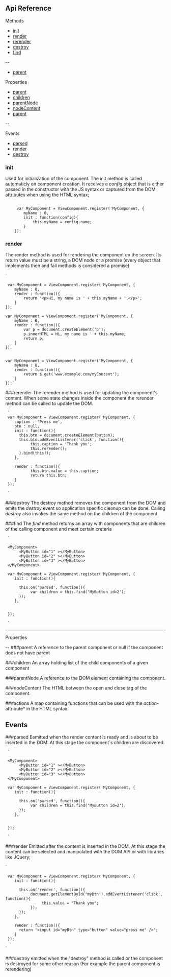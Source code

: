 ## **Api Reference**
Methods 

- [init](#methodInit)
- [render](#methodRender)
- [rerender](#methodRerender)
- [destroy](#methodDestroy)
- [find](#methodFind)



--
- [parent](#propParent)

Properties
- [parent](#propParent)
- [children](#propChildren)
- [parentNode](#propParentNode)
- [nodeContent](#propNodeContent)
- [parent](#propactions)


--

Events
- [parsed](#eventParsed)
- [render](#eventRender)
- [destroy](#eventDestroy)

### <a name="methodInit"></a>init 
Used for initialization of the component. The init method is called automaticly on component creation. It receives a *config* object that is either passed in the constructor with the JS syntax or captured from the DOM attributes when using the HTML syntax;


```

     var MyComponent = ViewComponent.register('MyComponent, {
        myName : 0,
        init : function(config){
            this.myName = config.name;
        }
    });
```
### <a name="methodRender"></a>render 
The render method is used for rendering the component on the screen. Its return value must be a string, a DOM node or a promise (every object that implements then and fail methods is considered a promise) 

`
         
   
     var MyComponent = ViewComponent.register('MyComponent, {
        myName : 0,
        render : function(){
            return '<p>Hi, my name is ' + this.myName + '.</p>';
        }
    });
    
    var MyComponent = ViewComponent.register('MyComponent, {
        myName : 0,
        render : function(){
            var p = document.createElement('p');
            p.innerHTML = Hi, my name is ' + this.myName;
            return p;
        }
    });


    var MyComponent = ViewComponent.register('MyComponent, {
        myName : 0,
        render : function(){
            return $.get('www.example.com/myContent');
        }
    });`
    
    
###<a name="methodRerender"></a>rerender
The rerender method is used for updating the component's content. When some state changes inside the component the rerender method can be called to update the DOM.
     
     `
     var MyComponent = ViewComponent.register('MyComponent, {
        caption : 'Press me',
        btn : null,
        init : function(){
          this.btn = document.createElement(button);
          this.btn.addEventListener('click', function(){
               this.caption = 'Thank you';
               this.rerender();
          }.bind(this));
        },
        
        render : function(){
               this.btn.value = this.caption;
               return this.btn;
        }
     });
     
     `

###<a name="methodDestroy"></a>destroy
The destroy method removes the component from the DOM and emits the *destroy* event so application specific cleanup can be done. Calling *destroy* also invokes the same method on the children of the component.


###<a name="methodFind"></a>find
The *find* method returns an array with components that are children of the calling component and meet certain creteria
    
     `
     
     <MyComponent>
          <MyButton id="1" ></MyButton>
          <MyButton id="2" ></MyButton>
          <MyButton id="3" ></MyButton>
     </MyComponent>
     
     var MyComponent = ViewComponent.register('MyComponent, {
        init : function(){
        
          this.on('parsed', function(){
               var children = this.find('MyButton id=2');
          });
        },
        
       
     });
     
     `


----

Properties

--
###<a name="proptParent"></a>parent
A reference to the parent component or null if the component does not have parent

###<a name="propChildren"></a>children
An array holding list of the child components of a given component

###<a name="propParentNode"></a>parentNode
A reference to the DOM element containing the component.

###<a name="propNodeContent"></a>nodeContent
The HTML between the open and close tag of the component.

###<a name="propActions"></a>actions
A map containing functions that can be used with the *action-* attribute* in the HTML syntax.



Events
--
###<a name="eventParsed"></a>parsed
Eemitted when the render content is ready and is about to be inserted in the DOM. At this stage the component`s children are discovered.

    
     `
     
     <MyComponent>
          <MyButton id="1" ></MyButton>
          <MyButton id="2" ></MyButton>
          <MyButton id="3" ></MyButton>
     </MyComponent>
     
     var MyComponent = ViewComponent.register('MyComponent, {
        init : function(){
        
          this.on('parsed', function(){
               var children = this.find('MyButton id=2');
          });
        },
        
       
     });
     
     `
     
###<a name="eventRender"></a>render
Emitted after the content is inserted in the DOM. At this stage the content can be selected and manipolated with the DOM API or with libraries like JQuery;

`

     var MyComponent = ViewComponent.register('MyComponent, {
        init : function(){
        
          this.on('render', function(){
               document.getElementById('myBtn').addEventListener('click', function(){
                    this.value = "Thank you";
               });
          });
        },
        
        render : function(){
          return '<input id="myBtn" type="button" value="press me" />';
        }
     });

`


###<a name="eventDestroy"></a>destroy
emitted when the "destroy" method is called or the component is destroyed for some other reason (For example the parent component is rerendering) 
